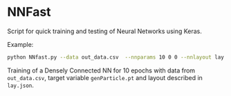 # NNFast

Script for quick training and testing of Neural Networks using Keras.

Example:
```bash
python NNfast.py --data out_data.csv  --nnparams 10 0 0 --nnlayout lay.json --targetvar genParticle.pt
```
Training of a Densely Connected NN for 10 epochs with data from `out_data.csv`, target variable `genParticle.pt` and layout described in `lay.json`.
